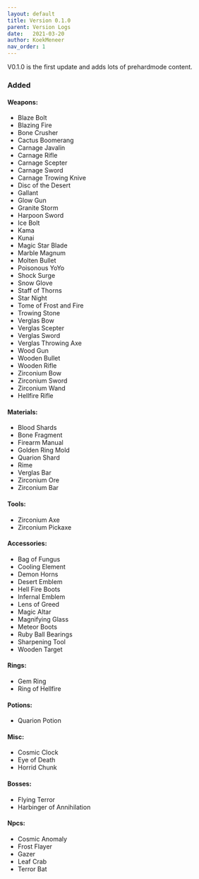 ```yaml
---
layout: default
title: Version 0.1.0
parent: Version Logs
date:   2021-03-20
author: KoekMeneer
nav_order: 1
---
```


V0.1.0 is the first update and adds lots of prehardmode content.

### Added
#### Weapons:
- Blaze Bolt
- Blazing Fire
- Bone Crusher
- Cactus Boomerang
- Carnage Javalin
- Carnage Rifle
- Carnage Scepter
- Carnage Sword
- Carnage Trowing Knive
- Disc of the Desert
- Gallant
- Glow Gun
- Granite Storm
- Harpoon Sword
- Ice Bolt
- Kama
- Kunai
- Magic Star Blade
- Marble Magnum
- Molten Bullet
- Poisonous YoYo
- Shock Surge
- Snow Glove
- Staff of Thorns
- Star Night
- Tome of Frost and Fire
- Trowing Stone
- Verglas Bow
- Verglas Scepter
- Verglas Sword
- Verglas Throwing Axe
- Wood Gun
- Wooden Bullet
- Wooden Rifle
- Zirconium Bow
- Zirconium Sword
- Zirconium Wand
- Hellfire Rifle

#### Materials:
- Blood Shards
- Bone Fragment
- Firearm Manual
- Golden Ring Mold
- Quarion Shard
- Rime
- Verglas Bar
- Zirconium Ore
- Zirconium Bar

#### Tools:
- Zirconium Axe
- Zirconium Pickaxe

#### Accessories:
- Bag of Fungus
- Cooling Element
- Demon Horns
- Desert Emblem
- Hell Fire Boots
- Infernal Emblem
- Lens of Greed
- Magic Altar
- Magnifying Glass
- Meteor Boots
- Ruby Ball Bearings
- Sharpening Tool
- Wooden Target

#### Rings:
- Gem Ring
- Ring of Hellfire

#### Potions:
- Quarion Potion

#### Misc:
- Cosmic Clock
- Eye of Death
- Horrid Chunk

#### Bosses:
- Flying Terror
- Harbinger of Annihilation

#### Npcs:
- Cosmic Anomaly
- Frost Flayer
- Gazer
- Leaf Crab
- Terror Bat
